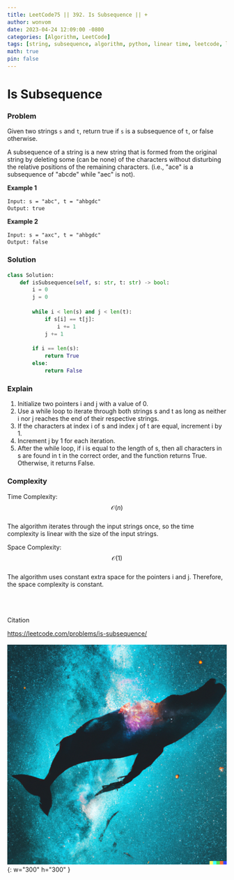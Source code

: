 ```yaml
---
title: LeetCode75 || 392. Is Subsequence || +
author: wonvom
date: 2023-04-24 12:09:00 -0800
categories: [Algorithm, LeetCode]
tags: [string, subsequence, algorithm, python, linear time, leetcode, leetcode392]
math: true
pin: false
---
```


# Is Subsequence

### **Problem**
Given two strings `s` and `t`, return true if `s` is a subsequence of `t`, or false otherwise.

A subsequence of a string is a new string that is formed from the original string by deleting some (can be none) of the characters without disturbing the relative positions of the remaining characters. (i.e., "ace" is a subsequence of "abcde" while "aec" is not).

**Example 1**
```
Input: s = "abc", t = "ahbgdc"
Output: true
```

**Example 2**
```
Input: s = "axc", t = "ahbgdc"
Output: false
```

### **Solution**
```python
class Solution:
    def isSubsequence(self, s: str, t: str) -> bool:
        i = 0
        j = 0
        
        while i < len(s) and j < len(t):
            if s[i] == t[j]:
                i += 1
            j += 1
        
        if i == len(s):
            return True
        else:
            return False
```

### **Explain**

1. Initialize two pointers i and j with a value of 0.
2. Use a while loop to iterate through both strings s and t as long as neither i nor j reaches the end of their respective strings.
3. If the characters at index i of s and index j of t are equal, increment i by 1.
4. Increment j by 1 for each iteration.
5. After the while loop, if i is equal to the length of s, then all characters in s are found in t in the correct order, and the function returns True. Otherwise, it returns False.


### **Complexity**

Time Complexity:
$$ \mathcal{O}(n) $$ <br>
The algorithm iterates through the input strings once, so the time complexity is linear with the size of the input strings.

Space Complexity:
$$ \mathcal{O}(1) $$ <br>
The algorithm uses constant extra space for the pointers i and j. Therefore, the space complexity is constant.

<br><br><br>
Citation

https://leetcode.com/problems/is-subsequence/
<br><br>
![Desktop View](/assets/img/whale/whale7.png){: w="300" h="300" }